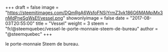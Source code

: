 +++
draft = false
image = "https://steemitimages.com/DQmRgA6WsfoFNSjYrmZ3vk186G6MAMpiMx3nMdPneSgWsEf/vessel.png"
showonlyimage = false
date = "2017-08-03T20:55:00"
title = "Vessel"
weight = 3
steem = "fr/@steemquebec/vessel-le-porte-monnaie-steem-de-bureau"
author = "@steemquebec"
+++

le porte-monnaie Steem de bureau.

<!--more-->
